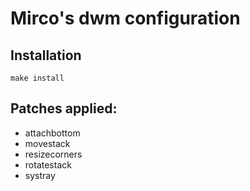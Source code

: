 # Mirco's dwm configuration

## Installation

```
make install
```

## Patches applied:
- attachbottom
- movestack
- resizecorners
- rotatestack
- systray
